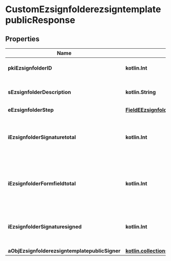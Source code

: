 
# CustomEzsignfolderezsigntemplatepublicResponse

## Properties
| Name | Type | Description | Notes |
| ------------ | ------------- | ------------- | ------------- |
| **pkiEzsignfolderID** | **kotlin.Int** | The unique ID of the Ezsignfolder |  |
| **sEzsignfolderDescription** | **kotlin.String** | The description of the Ezsignfolder |  |
| **eEzsignfolderStep** | [**FieldEEzsignfolderStep**](FieldEEzsignfolderStep.md) |  |  |
| **iEzsignfolderSignaturetotal** | **kotlin.Int** | The number of total signatures that were requested in the Ezsignfolder |  |
| **iEzsignfolderFormfieldtotal** | **kotlin.Int** | The number of total form fields that were requested in the Ezsignfolder |  |
| **iEzsignfolderSignaturesigned** | **kotlin.Int** | The number of signatures that were signed in the Ezsignfolder. |  |
| **aObjEzsignfolderezsigntemplatepublicSigner** | [**kotlin.collections.List&lt;CustomEzsignfolderezsigntemplatepublicSignerResponse&gt;**](CustomEzsignfolderezsigntemplatepublicSignerResponse.md) |  |  [optional] |



